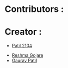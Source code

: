 # Contributors :
<!-- prettier-ignore-start -->

# Creator :
- [Patil 2104](https://github.com/Patil2104)

<!-- prettier-ignore-start -->

- [Reshma Gojare](https://github.com/ReshmaGojare1509)
- [Gaurav Patil](https://github.com/GauravPatil8778)
